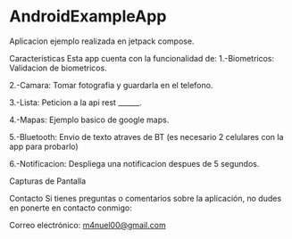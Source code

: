 # AndroidExampleApp
Aplicacion ejemplo realizada en jetpack compose.

Características
Esta app cuenta con la funcionalidad de:
  1.-Biometricos: Validacion de biometricos.
  
  2.-Camara: Tomar fotografia y guardarla en el telefono.

  3.-Lista: Peticion a la api rest ______.
  
  4.-Mapas: Ejemplo basico de google maps.
  
  5.-Bluetooth: Envio de texto atraves de BT (es necesario 2 celulares con la app para probarlo)
  
  6.-Notificacion: Despliega una notificacion despues de 5 segundos.

Capturas de Pantalla


Contacto
Si tienes preguntas o comentarios sobre la aplicación, no dudes en ponerte en contacto conmigo:

Correo electrónico: m4nuel00@gmail.com

